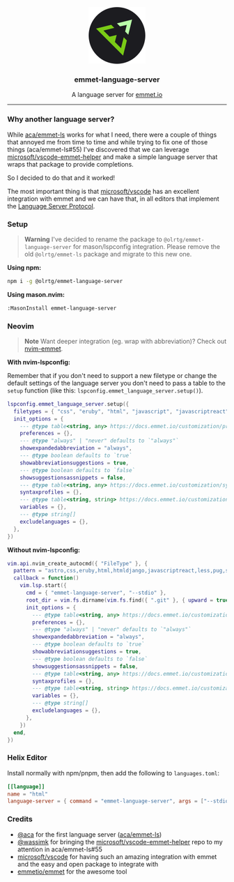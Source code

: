 <!-- markdownlint-disable MD033 MD041 -->
<div align="center">
    <img src="./assets/logo.svg">
    <h3>emmet-language-server</h3>
    <p>A language server for <a href="https://emmet.io/" target="_blank">emmet.io</a></p>
</div>

---

### Why another language server?

While [aca/emmet-ls](https://github.com/aca/emmet-ls) works for what I need, there were a couple of things that annoyed me from time to time and while trying to fix one of those things (aca/emmet-ls#55) I've discovered that we can leverage [microsoft/vscode-emmet-helper](https://github.com/microsoft/vscode-emmet-helper) and make a simple language server that wraps that package to provide completions.

So I decided to do that and it worked!

The most important thing is that [microsoft/vscode](https://github.com/microsoft/vscode) has an excellent integration with emmet and we can have that, in all editors that implement the [Language Server Protocol](https://microsoft.github.io/language-server-protocol/).

### Setup

> **Warning**
> I've decided to rename the package to `@olrtg/emmet-language-server` for mason/lspconfig integration. Please remove the old `@olrtg/emmet-ls` package and migrate to this new one.

**Using npm:**

```sh
npm i -g @olrtg/emmet-language-server
```

**Using mason.nvim:**

```sh
:MasonInstall emmet-language-server
```

### Neovim

> **Note**
> Want deeper integration (eg. wrap with abbreviation)? Check out [nvim-emmet](https://github.com/olrtg/nvim-emmet).

**With nvim-lspconfig:**

Remember that if you don't need to support a new filetype or change the default settings of the language server you don't need to pass a table to the `setup` function (like this: `lspconfig.emmet_language_server.setup()`).

```lua
lspconfig.emmet_language_server.setup({
  filetypes = { "css", "eruby", "html", "javascript", "javascriptreact", "less", "sass", "scss", "svelte", "pug", "typescriptreact", "vue" },
  init_options = {
    --- @type table<string, any> https://docs.emmet.io/customization/preferences/
    preferences = {},
    --- @type "always" | "never" defaults to `"always"`
    showexpandedabbreviation = "always",
    --- @type boolean defaults to `true`
    showabbreviationsuggestions = true,
    --- @type boolean defaults to `false`
    showsuggestionsassnippets = false,
    --- @type table<string, any> https://docs.emmet.io/customization/syntax-profiles/
    syntaxprofiles = {},
    --- @type table<string, string> https://docs.emmet.io/customization/snippets/#variables
    variables = {},
    --- @type string[]
    excludelanguages = {},
  },
})
```

**Without nvim-lspconfig:**

```lua
vim.api.nvim_create_autocmd({ "FileType" }, {
  pattern = "astro,css,eruby,html,htmldjango,javascriptreact,less,pug,sass,scss,svelte,typescriptreact,vue",
  callback = function()
    vim.lsp.start({
      cmd = { "emmet-language-server", "--stdio" },
      root_dir = vim.fs.dirname(vim.fs.find({ ".git" }, { upward = true })[1]),
      init_options = {
        --- @type table<string, any> https://docs.emmet.io/customization/preferences/
        preferences = {},
        --- @type "always" | "never" defaults to `"always"`
        showexpandedabbreviation = "always",
        --- @type boolean defaults to `true`
        showabbreviationsuggestions = true,
        --- @type boolean defaults to `false`
        showsuggestionsassnippets = false,
        --- @type table<string, any> https://docs.emmet.io/customization/syntax-profiles/
        syntaxprofiles = {},
        --- @type table<string, string> https://docs.emmet.io/customization/snippets/#variables
        variables = {},
        --- @type string[]
        excludelanguages = {},
      },
    })
  end,
})
```

### Helix Editor

Install normally with npm/pnpm, then add the following to `languages.toml`:

```toml
[[language]]
name = "html"
language-server = { command = "emmet-language-server", args = ["--stdio"] }
```

### Credits

- [@aca](https://github.com/aca) for the first language server ([aca/emmet-ls](https://github.com/aca/emmet-ls))
- [@wassimk](https://github.com/wassimk) for bringing the [microsoft/vscode-emmet-helper](https://github.com/microsoft/vscode-emmet-helper) repo to my attention in aca/emmet-ls#55
- [microsoft/vscode](https://github.com/microsoft/vscode) for having such an amazing integration with emmet and the easy and open package to integrate with
- [emmetio/emmet](https://github.com/emmetio/emmet) for the awesome tool
